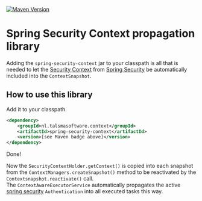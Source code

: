 [![Maven Version][maven-img]][maven] 

# Spring Security Context propagation library

Adding the `spring-security-context` jar to your classpath
is all that is needed to let the 
[Security Context][security context] 
from [Spring Security] 
be automatically included into the `ContextSnapshot`.

## How to use this library

Add it to your classpath. 
```xml
<dependency>
    <groupId>nl.talsmasoftware.context</groupId>
    <artifactId>spring-security-context</artifactId>
    <version>[see Maven badge above]</version>
</dependency>
```

Done!

Now the `SecurityContextHolder.getContext()` is copied into each snapshot 
from the `ContextManagers.createSnapshot()` method
to be reactivated by the `Contextsnapshot.reactivate()` call.  
The `ContextAwareExecutorService` automatically propagates the active 
[spring security] `Authentication` into all executed tasks this way.


  [maven-img]: https://img.shields.io/maven-central/v/nl.talsmasoftware.context/spring-security-context
  [maven]: https://search.maven.org/artifact/nl.talsmasoftware.context/spring-security-context
  [spring security]: https://projects.spring.io/spring-security/
  [security context]: https://docs.spring.io/spring-security/site/docs/current/api/org/springframework/security/core/context/SecurityContext.html
